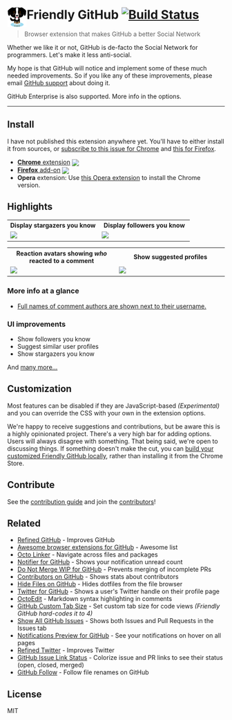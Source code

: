 # <img src="source/icon.png" width="45" align="left"> Friendly GitHub [![Build Status](https://travis-ci.org/Hermanya/friendly-github.svg?branch=master)](https://travis-ci.org/Hermanya/friendly-github)

[link-cws]: https://chrome.google.com/webstore/detail/friendly-github/phnhnfjginnlmbjlcdnjoochcceapfjb "Version published on Chrome Web Store"
[link-amo]: https://addons.mozilla.org/en-US/firefox/addon/friendly-github "Version published on Mozilla Add-ons"
[link-travis]: https://travis-ci.org/hermanya/friendly-github

> Browser extension that makes GitHub a better Social Network

Whether we like it or not, GitHub is de-facto the Social Network for programmers. Let's make it less anti-social.

My hope is that GitHub will notice and implement some of these much needed improvements. So if you like any of these improvements, please email [GitHub support](mailto:support@github.com) about doing it.

GitHub Enterprise is also supported. More info in the options.

---

## Install

I have not published this extension anywhere yet. You'll have to either install it from sources, or [subscribe to this issue for Chrome](https://github.com/Hermanya/friendly-github/issues/1) and [this for Firefox](https://github.com/Hermanya/friendly-github/issues/2).

- [**Chrome** extension][link-cws] [<img valign="middle" src="https://img.shields.io/chrome-web-store/v/phnhnfjginnlmbjlcdnjoochcceapfjb.svg?label=%20">][link-cws]
- [**Firefox** add-on][link-amo] [<img valign="middle" src="https://img.shields.io/amo/v/friendly-github.svg?label=%20">][link-amo]
- **Opera** extension: Use [this Opera extension](https://addons.opera.com/en/extensions/details/download-chrome-extension-9/) to install the Chrome version.

## Highlights

<table>
	<tr>
		<th width="50%">
			Display stargazers you know
		</th>
		<th width="50%">
			Display followers you know
		</th>
	</tr>
	<tr><!-- Prevent zebra stripes --></tr>
	<tr>
		<td>
			<img src="https://user-images.githubusercontent.com/2906365/42515985-09dba7ac-842b-11e8-8832-8b2c058361b3.png">
		</td>
		<td>
			<img
			src="https://user-images.githubusercontent.com/2906365/42515984-09c57392-842b-11e8-9a30-5a33f8e7f944.png">
		</td>
	</tr>
</table>

<table>
	<tr>
		<th width="50%">
			Reaction avatars showing <i>who</i> reacted to a comment
		</th>
		<th width="50%">
			Show suggested profiles
		</th>
	</tr>
	<tr><!-- Prevent zebra stripes --></tr>
	<tr>
		<td>
			<img src="https://user-images.githubusercontent.com/1402241/34438653-f66535a4-ecda-11e7-9406-2e1258050cfa.png">
		</td>
		<td>
			<img
			src="https://user-images.githubusercontent.com/2906365/42515983-09b3a9e6-842b-11e8-8c7f-84102468c2f4.png">
		</td>
	</tr>
</table>

### More info at a glance

- [Full names of comment authors are shown next to their username.](https://cloud.githubusercontent.com/assets/170270/16172068/0a67b98c-3580-11e6-92f0-6fc930ee17d1.png)

### UI improvements

- Show followers you know
- Suggest similar user profiles
- Show stargazers you know

And [many more…](source/content.css)

## Customization

Most features can be disabled if they are JavaScript-based *(Experimental)* and you can override the CSS with your own in the extension options.

We're happy to receive suggestions and contributions, but be aware this is a highly opinionated project. There's a very high bar for adding options. Users will always disagree with something. That being said, we're open to discussing things. If something doesn't make the cut, you can [build your customized Friendly GitHub locally](contributing.md#workflow), rather than installing it from the Chrome Store.

## Contribute

See the [contribution guide](contributing.md) and join the [contributors](https://github.com/hermanya/friendly-github/graphs/contributors)!

## Related

- [Refined GitHub](https://github.com/sindresorhus/refined-github) - Improves GitHub
- [Awesome browser extensions for GitHub](https://github.com/stefanbuck/awesome-browser-extensions-for-github) - Awesome list
- [Octo Linker](https://github.com/octo-linker/chrome-extension/) - Navigate across files and packages
- [Notifier for GitHub](https://github.com/sindresorhus/notifier-for-github-chrome) - Shows your notification unread count
- [Do Not Merge WIP for GitHub](https://github.com/sanemat/do-not-merge-wip-for-github) - Prevents merging of incomplete PRs
- [Contributors on GitHub](https://github.com/hzoo/contributors-on-github) - Shows stats about contributors
- [Hide Files on GitHub](https://github.com/sindresorhus/hide-files-on-github) - Hides dotfiles from the file browser
- [Twitter for GitHub](https://github.com/bevacqua/twitter-for-github) - Shows a user's Twitter handle on their profile page
- [OctoEdit](https://github.com/DrewML/OctoEdit) - Markdown syntax highlighting in comments
- [GitHub Custom Tab Size](https://github.com/lukechilds/github-custom-tab-size) - Set custom tab size for code views *(Friendly GitHub hard-codes it to 4)*
- [Show All GitHub Issues](https://github.com/sindresorhus/show-all-github-issues) - Shows both Issues and Pull Requests in the Issues tab
- [Notifications Preview for GitHub](https://github.com/tanmayrajani/notifications-preview-github) - See your notifications on hover on all pages
- [Refined Twitter](https://github.com/sindresorhus/refined-twitter) - Improves Twitter
- [GitHub Issue Link Status](https://github.com/bfred-it/github-issue-link-status) - Colorize issue and PR links to see their status (open, closed, merged)
- [GitHub Follow](https://github.com/staff0rd/github-follow-extension) - Follow file renames on GitHub

## License

MIT

